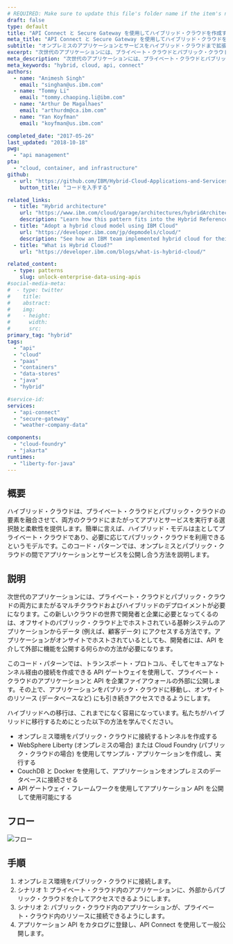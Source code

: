 ```yaml
---
# REQUIRED: Make sure to update this file's folder name if the item's name or url changes.
draft: false
type: default
title: "API Connect と Secure Gateway を使用してハイブリッド・クラウドを作成する"
meta_title: "API Connect と Secure Gateway を使用してハイブリッド・クラウドを作成する"
subtitle: "オンプレミスのアプリケーションとサービスをハイブリッド・クラウドまで拡張する"
excerpt: "次世代のアプリケーションには、プライベート・クラウドとパブリック・クラウドの両方にまたがるマルチクラウドおよびハイブリッドのデプロイメントが必要になります。"
meta_description: "次世代のアプリケーションには、プライベート・クラウドとパブリック・クラウドの両方にまたがるマルチクラウドおよびハイブリッドのデプロイメントが必要になります。"
meta_keywords: "hybrid, cloud, api, connect"
authors:
  - name: "Animesh Singh"
    email: "singhan@us.ibm.com"
  - name: "Tommy Li"
    email: "tommy.chaoping.li@ibm.com"
  - name: "Arthur De Magalhaes"
    email: "arthurdm@ca.ibm.com"
  - name: "Yan Koyfman"
    email: "koyfman@us.ibm.com"

completed_date: "2017-05-26"
last_updated: "2018-10-18"
pwg:
  - "api management"
pta:
  - "cloud, container, and infrastructure"
github:
  - url: "https://github.com/IBM/Hybrid-Cloud-Applications-and-Services"
    button_title: "コードを入手する"

related_links:
  - title: "Hybrid architecture"
    url: "https://www.ibm.com/cloud/garage/architectures/hybridArchitecture"
    description: "Learn how this pattern fits into the Hybrid Reference Architecture."
  - title: "Adopt a hybrid cloud model using IBM Cloud"
    url: "https://developer.ibm.com/jp/depmodels/cloud/"
    description: "See how an IBM team implemented hybrid cloud for their sales Quote-to-Cash application."    
  - title: "What is Hybrid Cloud?"
    url: "https://developer.ibm.com/blogs/what-is-hybrid-cloud/"    

related_content:
  - type: patterns
    slug: unlock-enterprise-data-using-apis
#social-media-meta:
#  - type: twitter
#    title:
#    abstract:
#    img:
#    - height:
#      width:
#      src:
primary_tag: "hybrid"
tags:
  - "api"
  - "cloud"
  - "paas"
  - "containers"
  - "data-stores"
  - "java"
  - "hybrid"

#service-id:
services:
  - "api-connect"
  - "secure-gateway"
  - "weather-company-data"

components:
  - "cloud-foundry"
  - "jakarta"
runtimes:
  - "liberty-for-java"
---
```

## 概要

ハイブリッド・クラウドは、プライベート・クラウドとパブリック・クラウドの要素を融合させて、両方のクラウドにまたがってアプリとサービスを実行する選択肢と柔軟性を提供します。簡単に言えば、ハイブリッド・モデルは主としてプライベート・クラウドであり、必要に応じてパブリック・クラウドを利用できるというモデルです。このコード・パターンでは、オンプレミスとパブリック・クラウドの間でアプリケーションとサービスを公開し合う方法を説明します。

## 説明

次世代のアプリケーションには、プライベート・クラウドとパブリック・クラウドの両方にまたがるマルチクラウドおよびハイブリッドのデプロイメントが必要になります。この新しいクラウドの世界で開発者と企業に必要となってくるのは、オフサイトのパブリック・クラウド上でホストされている基幹システムのアプリケーションからデータ (例えば、顧客データ) にアクセスする方法です。アプリケーションがオンサイトでホストされているとしても、開発者には、API を介して外部に機能を公開する何らかの方法が必要になります。

このコード・パターンでは、トランスポート・プロトコル、そしてセキュアなトンネル経由の接続を作成できる API ゲートウェイを使用して、プライベート・クラウドのアプリケーションと API を企業ファイアウォールの外部に公開します。その上で、アプリケーションをパブリック・クラウドに移動し、オンサイトのリソース (データベースなど) にも引き続きアクセスできるようにします。

ハイブリッドへの移行は、これまでになく容易になっています。私たちがハイブリッドに移行するためにとった以下の方法を学んでください。

* オンプレミス環境をパブリック・クラウドに接続するトンネルを作成する
* WebSphere Liberty (オンプレミスの場合) または Cloud Foundry (パブリック・クラウドの場合) を使用してサンプル・アプリケーションを作成し、実行する
* CouchDB と Docker を使用して、アプリケーションをオンプレミスのデータベースに接続させる
* API ゲートウェイ・フレームワークを使用してアプリケーション API を公開して使用可能にする

## フロー

![フロー](../../images/arch-hybridcloud-journey.png)

## 手順

1. オンプレミス環境をパブリック・クラウドに接続します。
1. シナリオ 1: プライベート・クラウド内のアプリケーションに、外部からパブリック・クラウドを介してアクセスできるようにします。
1. シナリオ 2: パブリック・クラウド内のアプリケーションが、プライベート・クラウド内のリソースに接続できるようにします。
1. アプリケーション API をカタログに登録し、API Connect を使用して一般公開します。
